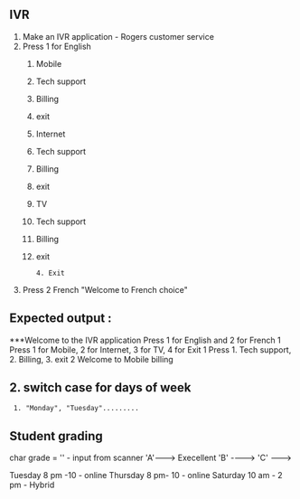## IVR 
1. Make an IVR application - Rogers customer service
1. Press 1 for English
   1. Mobile
   1. Tech support
   2. Billing
   3. exit
   2. Internet
   1. Tech support
   2. Billing
   3. exit
   3. TV
   1. Tech support
   2. Billing
   3. exit

          4. Exit
2. Press 2 French
   "Welcome to French choice"
## Expected output : 
***Welcome to the IVR application
Press 1 for English and 2 for French
1
Press 1 for Mobile, 2 for Internet, 3 for TV, 4 for Exit
1
Press 1. Tech support, 2. Billing, 3. exit
2
Welcome to Mobile billing


## 2. switch case for days of week 
     1. "Monday", "Tuesday".........

##  Student grading 
   char grade = '' - input from scanner 
   'A'--->  Execellent 
    'B' ----> 
     'C'  ---> 

Tuesday   8 pm -10  - online
Thursday  8 pm- 10  - online
Saturday  10 am - 2 pm   - Hybrid 